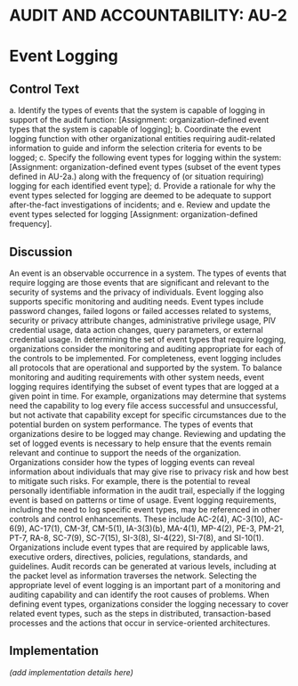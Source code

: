 # AUDIT AND ACCOUNTABILITY: AU-2
# Event Logging

## Control Text


a. Identify the types of events that the system is capable of logging in support of the audit function: [Assignment: organization-defined event types that the system is capable of logging];
b. Coordinate the event logging function with other organizational entities requiring audit-related information to guide and inform the selection criteria for events to be logged;
c. Specify the following event types for logging within the system: [Assignment: organization-defined event types (subset of the event types defined in AU-2a.) along with the frequency of (or situation requiring) logging for each identified event type];
d. Provide a rationale for why the event types selected for logging are deemed to be adequate to support after-the-fact investigations of incidents; and
e. Review and update the event types selected for logging [Assignment: organization-defined frequency].

## Discussion

An event is an observable occurrence in a system. The types of events that require logging are those events that are significant and relevant to the security of systems and the privacy of individuals. Event logging also supports specific monitoring and auditing needs. Event types include password changes, failed logons or failed accesses related to systems, security or privacy attribute changes, administrative privilege usage, PIV credential usage, data action changes, query parameters, or external credential usage. In determining the set of event types that require logging, organizations consider the monitoring and auditing appropriate for each of the controls to be implemented. For completeness, event logging includes all protocols that are operational and supported by the system.
To balance monitoring and auditing requirements with other system needs, event logging requires identifying the subset of event types that are logged at a given point in time. For example, organizations may determine that systems need the capability to log every file access successful and unsuccessful, but not activate that capability except for specific circumstances due to the potential burden on system performance. The types of events that organizations desire to be logged may change. Reviewing and updating the set of logged events is necessary to help ensure that the events remain relevant and continue to support the needs of the organization. Organizations consider how the types of logging events can reveal information about individuals that may give rise to privacy risk and how best to mitigate such risks. For example, there is the potential to reveal personally identifiable information in the audit trail, especially if the logging event is based on patterns or time of usage.
Event logging requirements, including the need to log specific event types, may be referenced in other controls and control enhancements. These include AC-2(4), AC-3(10), AC-6(9), AC-17(1), CM-3f, CM-5(1), IA-3(3)(b), MA-4(1), MP-4(2), PE-3, PM-21, PT-7, RA-8, SC-7(9), SC-7(15), SI-3(8), SI-4(22), SI-7(8), and SI-10(1). Organizations include event types that are required by applicable laws, executive orders, directives, policies, regulations, standards, and guidelines. Audit records can be generated at various levels, including at the packet level as information traverses the network. Selecting the appropriate level of event logging is an important part of a monitoring and auditing capability and can identify the root causes of problems. When defining event types, organizations consider the logging necessary to cover related event types, such as the steps in distributed, transaction-based processes and the actions that occur in service-oriented architectures.

## Implementation

_(add implementation details here)_